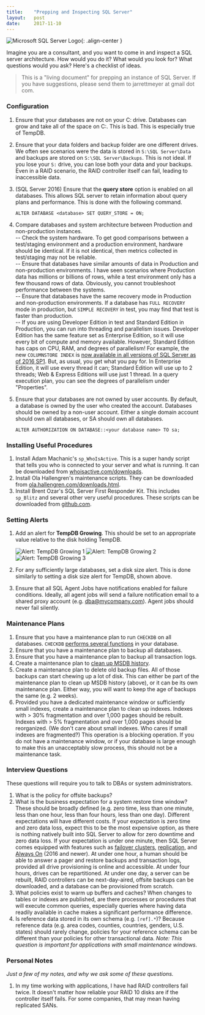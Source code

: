 ```yaml
---
title:    "Prepping and Inspecting SQL Server"
layout:   post
date:     2017-11-10
---
```


![Microsoft SQL Server Logo](/assets/images/microsoft_sql_server_logo.png){: .align-center } 

Imagine you are a consultant, and you want to come in and inspect a SQL server 
architecture. How would you do it? What would you look for? What questions would 
you ask? Here's a checklist of ideas.

> This is a "living document" for prepping an instance of SQL Server. If you have suggestions, please send them to jarrettmeyer at gmail dot com.

### Configuration

1.  Ensure that your databases are not on your C: drive. Databases can grow and take all of the space on C:. This is bad. This is especially true of TempDB.
2.  Ensure that your data folders and backup folder are one different drives. We often see scenarios were the data is stored in `S:\SQL Server\Data` and backups are stored on `S:\SQL Server\Backups`. This is not ideal. If you lose your `S:` drive, you can lose both your data and your backups. Even in a RAID scenario, the RAID controller itself can fail, leading to inaccessible data.
3.  (SQL Server 2016) Ensure that the **query store** option is enabled on all databases. This allows SQL server to retain information about query plans and performance. This is done with the following command.

    `ALTER DATABASE <database> SET QUERY_STORE = ON;`
    
4.  Compare databases and system architecture between Production and non-production instances.  
    --  Check the system hardware. To get good comparisons between a test/staging environment and a production environment, hardware should be identical. If it is not identical, then metrics collected in test/staging may not be reliable.  
    --  Ensure that databases have similar amounts of data in Production and non-production environments. I have seen scenarios where Production data has millions or billions of rows, while a test environment only has a few thousand rows of data. Obviously, you cannot troubleshoot performance between the systems.  
    --  Ensure that databases have the same recovery mode in Production and non-production environments. If a database has `FULL RECOVERY` mode in production, but `SIMPLE RECOVERY` in test, you may find that test is faster than production.  
    --  If you are using Developer Edition in test and Standard Edition in Production, you can run into threading and parallelism issues. Developer Edition has the same feature set as Enterprise Edition, so it will use every bit of compute and memory available. However, Standard Edition has caps on CPU, RAM, and degrees of parallelism! For example, the new `COLUMNSTORE INDEX` is [now available in all versions of SQL Server as of 2016 SP1](https://blogs.msdn.microsoft.com/sql_server_team/columnstore-index-standard-and-express-editions-with-sql-server-2016-sp1/). But, as usual, you get what you pay for. In Enterprise Edition, it will use every thread it can; Standard Edition will use up to 2 threads; Web & Express Editions will use just 1 thread. In a query execution plan, you can see the degrees of parallelism under "Properties".  
5.  Ensure that your databases are not owned by user accounts. By default, a database is owned by the user who created the account. Databases should be owned by a non-user account. Either a single domain account should own all databases, or SA should own all databases.

    `ALTER AUTHORIZATION ON DATABASE::<your database name> TO sa;`

### Installing Useful Procedures

1.  Install Adam Machanic's `sp_WhoIsActive`. This is a super handy script that tells you who is connected to your server and what is running. It can be downloaded from [whoisactive.com/downloads](http://whoisactive.com/downloads/).
2.  Install Ola Hallengren's maintenance scripts. They can be downloaded from [ola.hallengren.com/downloads.html](https://ola.hallengren.com/downloads.html).
3.  Install Brent Ozar's SQL Server First Responder Kit. This includes `sp_Blitz` and several other very useful procedures. These scripts can be downloaded from [github.com](https://github.com/BrentOzarULTD/SQL-Server-First-Responder-Kit/releases).

### Setting Alerts

1.  Add an alert for **TempDB Growing**. This should be set to an appropriate value relative to the disk holding TempDB.

    ![Alert: TempDB Growing 1](/assets/images/alert-tempdb-growing-1.png)
    ![Alert: TempDB Growing 2](/assets/images/alert-tempdb-growing-2.png)
    ![Alert: TempDB Growing 3](/assets/images/alert-tempdb-growing-3.png)

2.  For any sufficiently large databases, set a disk size alert. This is done similarly to setting a disk size alert for TempDB, shown above.
3.  Ensure that all SQL Agent Jobs have notifications enabled for failure conditions. Ideally, all agent jobs will send a failure notification email to a shared proxy account (e.g. dba@mycompany.com). Agent jobs should never fail silently.

### Maintenance Plans

1.  Ensure that you have a maintenance plan to run `CHECKDB` on all databases. `CHECKDB` [performs several functions](https://docs.microsoft.com/en-us/sql/t-sql/database-console-commands/dbcc-checkdb-transact-sql) in your database.
2.  Ensure that you have a maintenance plan to backup all databases. 
3.  Ensure that you have a maintenance plan to backup all transaction logs.
4.  Create a maintenance plan to [clean up MSDB history](https://www.mssqltips.com/sqlservertip/1727/purging-msdb-backup-and-restore-history-from-sql-server/).
5.  Create a maintenance plan to delete old backup files. All of those backups can start chewing up a lot of disk. This can either be part of the maintenance plan to clean up MSDB history (above), or it can be its own maintenance plan. Either way, you will want to keep the age of backups the same (e.g. 2 weeks).
6.  Provided you have a dedicated maintenance window or sufficiently small indexes, create a maintenance plan to clean up indexes. Indexes with > 30% fragmentation and over 1,000 pages should be rebuilt. Indexes with > 5% fragmentation and over 1,000 pages should be reorganized. (We don't care about small indexes. Who cares if small indexes are fragmented?) This operation is a blocking operation. If you do not have a maintenance window, or if your database is large enough to make this an unacceptably slow process, this should not be a maintenance task.

### Interview Questions

These questions will require you to talk to DBAs or system administrators.

1.  What is the policy for offsite backups?
2.  What is the business expectation for a system restore time window? These should be broadly defined (e.g. zero time, less than one minute, less than one hour, less than four hours, less than one day). Different expectations will have different costs. If your expectation is zero time and zero data loss, expect this to be the most expensive option, as there is nothing natively built into SQL Server to allow for zero downtime and zero data loss. If your expectation is under one minute, then SQL Server comes equipped with features such as [failover clusters](https://docs.microsoft.com/en-us/sql/sql-server/failover-clusters/install/create-a-new-sql-server-failover-cluster-setup), [replication](https://docs.microsoft.com/en-us/sql/relational-databases/replication/sql-server-replication), and [Always On](https://docs.microsoft.com/en-us/sql/database-engine/availability-groups/windows/overview-of-always-on-availability-groups-sql-server) (2016 and newer). At under one hour, a human should be able to answer a pager and restore backups and transaction logs, provided all drive provisioning is online and accessible. At under four hours, drives can be repartitioned. At under one day, a server can be rebuilt, RAID controllers can be next-day-aired, offsite backups can be downloaded, and a database can be provisioned from scratch.
3.  What policies exist to warm up buffers and caches? When changes to tables or indexes are published, are there processes or procedures that will execute common queries, especially queries where having data readily available in cache makes a significant performance difference.
4.  Is reference data stored in its own schema (e.g. `[ref].*`)? Because reference data (e.g. area codes, counties, countries, genders, U.S. states) should rarely change, policies for your reference schema can be different than your policies for other transactional data. *Note: This question is important for applications with small maintenance windows.*

### Personal Notes

*Just a few of my notes, and why we ask some of these questions.*

1.  In my time working with applications, I have had RAID controllers fail twice. It doesn't matter how reliable your RAID 10 disks are if the controller itself fails. For some companies, that may mean having replicated SANs.

